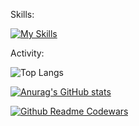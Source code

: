 Skills:

[![My Skills](https://skillicons.dev/icons?i=js,ts,html,css,figma,git,react,redux,vue)](https://skillicons.dev)


Activity:


![Top Langs](https://github-readme-stats.vercel.app/api/top-langs/?username=anuraghazra&layout=compact)


[![Anurag's GitHub stats](https://github-readme-stats.vercel.app/api?username=NovikovIlya)](https://github.com/anuraghazra/github-readme-stats)






[![Github Readme Codewars](https://codewars-stats-ignacio-cuadra.vercel.app/?username=privetzdravstvyi)](https://github.com/ignacio-cuadra/github-readme-codewars)
